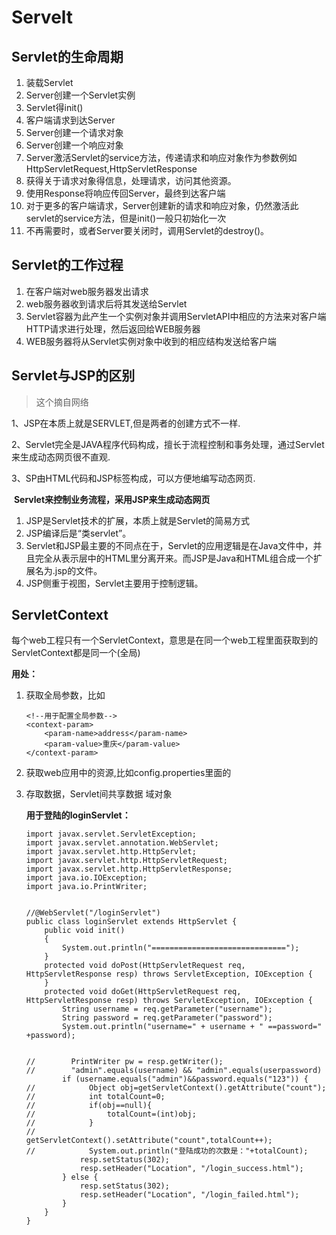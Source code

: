 # Servelt

## Servlet的生命周期

1. 装载Servlet
2. Server创建一个Servlet实例
3. Servlet得init()
4. 客户端请求到达Server
5. Server创建一个请求对象
6. Server创建一个响应对象
7. Server激活Servlet的service方法，传递请求和响应对象作为参数例如HttpServletRequest,HttpServletResponse
8. 获得关于请求对象得信息，处理请求，访问其他资源。
9. 使用Response将响应传回Server，最终到达客户端
10. 对于更多的客户端请求，Server创建新的请求和响应对象，仍然激活此servlet的service方法，但是init()一般只初始化一次
11. 不再需要时，或者Server要关闭时，调用Servlet的destroy()。

## Servlet的工作过程

1. 在客户端对web服务器发出请求
2. web服务器收到请求后将其发送给Servlet
3. Servlet容器为此产生一个实例对象并调用ServletAPI中相应的方法来对客户端HTTP请求进行处理，然后返回给WEB服务器
4. WEB服务器将从Servlet实例对象中收到的相应结构发送给客户端

## Servlet与JSP的区别

> 这个摘自网络

1、JSP在本质上就是SERVLET,但是两者的创建方式不一样.

2、Servlet完全是JAVA程序代码构成，擅长于流程控制和事务处理，通过Servlet来生成动态网页很不直观.

3、SP由HTML代码和JSP标签构成，可以方便地编写动态网页.

​     **Servlet来控制业务流程，采用JSP来生成动态网页**

1. JSP是Servlet技术的扩展，本质上就是Servlet的简易方式
2. JSP编译后是“类servlet”。
3. Servlet和JSP最主要的不同点在于，Servlet的应用逻辑是在Java文件中，并且完全从表示层中的HTML里分离开来。而JSP是Java和HTML组合成一个扩展名为.jsp的文件。
4. JSP侧重于视图，Servlet主要用于控制逻辑。

## ServletContext

每个web工程只有一个ServletContext，意思是在同一个web工程里面获取到的ServletContext都是同一个(全局)

**用处：**

1. 获取全局参数，比如

   ```
   <!--用于配置全局参数-->
   <context-param>
       <param-name>address</param-name>
       <param-value>重庆</param-value>
   </context-param>
   ```

2. 获取web应用中的资源,比如config.properties里面的

3. 存取数据，Servlet间共享数据 域对象

   **用于登陆的loginServlet：**

   ```
   import javax.servlet.ServletException;
   import javax.servlet.annotation.WebServlet;
   import javax.servlet.http.HttpServlet;
   import javax.servlet.http.HttpServletRequest;
   import javax.servlet.http.HttpServletResponse;
   import java.io.IOException;
   import java.io.PrintWriter;
   
   
   //@WebServlet("/loginServlet")
   public class loginServlet extends HttpServlet {
       public void init()
       {
           System.out.println("==============================");
       }
       protected void doPost(HttpServletRequest req, HttpServletResponse resp) throws ServletException, IOException {
       }
       protected void doGet(HttpServletRequest req, HttpServletResponse resp) throws ServletException, IOException {
           String username = req.getParameter("username");
           String password = req.getParameter("password");
           System.out.println("username=" + username + " ==password=" +password);
   
   
   //        PrintWriter pw = resp.getWriter();
   //        "admin".equals(username) && "admin".equals(userpassword)
           if (username.equals("admin")&&password.equals("123")) {
   //            Object obj=getServletContext().getAttribute("count");
   //            int totalCount=0;
   //            if(obj==null){
   //                totalCount=(int)obj;
   //            }
   //            getServletContext().setAttribute("count",totalCount++);
   //            System.out.println("登陆成功的次数是："+totalCount);
               resp.setStatus(302);
               resp.setHeader("Location", "/login_success.html");
           } else {
               resp.setStatus(302);
               resp.setHeader("Location", "/login_failed.html");
           }
       }
   }
   ```
